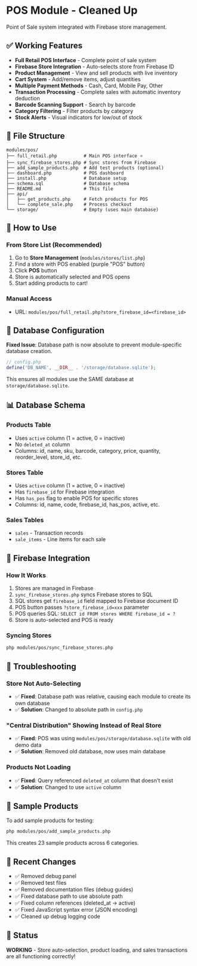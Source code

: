 # POS Module - Cleaned Up

Point of Sale system integrated with Firebase store management.

## ✅ Working Features

- **Full Retail POS Interface** - Complete point of sale system
- **Firebase Store Integration** - Auto-selects store from Firebase ID
- **Product Management** - View and sell products with live inventory
- **Cart System** - Add/remove items, adjust quantities
- **Multiple Payment Methods** - Cash, Card, Mobile Pay, Other
- **Transaction Processing** - Complete sales with automatic inventory deduction
- **Barcode Scanning Support** - Search by barcode
- **Category Filtering** - Filter products by category
- **Stock Alerts** - Visual indicators for low/out of stock

## 📁 File Structure

```
modules/pos/
├── full_retail.php          # Main POS interface ⭐
├── sync_firebase_stores.php # Sync stores from Firebase
├── add_sample_products.php  # Add test products (optional)
├── dashboard.php            # POS dashboard
├── install.php              # Database setup
├── schema.sql               # Database schema
├── README.md                # This file
├── api/
│   ├── get_products.php     # Fetch products for POS
│   └── complete_sale.php    # Process checkout
└── storage/                 # Empty (uses main database)
```

## 🚀 How to Use

### From Store List (Recommended)
1. Go to **Store Management** (`modules/stores/list.php`)
2. Find a store with POS enabled (purple "POS" button)
3. Click **POS** button
4. Store is automatically selected and POS opens
5. Start adding products to cart!

### Manual Access
- URL: `modules/pos/full_retail.php?store_firebase_id=<firebase_id>`

## 🔧 Database Configuration

**Fixed Issue**: Database path is now absolute to prevent module-specific database creation.

```php
// config.php
define('DB_NAME', __DIR__ . '/storage/database.sqlite');
```

This ensures all modules use the SAME database at `storage/database.sqlite`.

## 📊 Database Schema

### Products Table
- Uses `active` column (1 = active, 0 = inactive)
- No `deleted_at` column
- Columns: id, name, sku, barcode, category, price, quantity, reorder_level, store_id, etc.

### Stores Table
- Uses `active` column (1 = active, 0 = inactive)
- Has `firebase_id` for Firebase integration
- Has `has_pos` flag to enable POS for specific stores
- Columns: id, name, code, firebase_id, has_pos, active, etc.

### Sales Tables
- `sales` - Transaction records
- `sale_items` - Line items for each sale

## 🔄 Firebase Integration

### How It Works
1. Stores are managed in Firebase
2. `sync_firebase_stores.php` syncs Firebase stores to SQL
3. SQL stores get `firebase_id` field mapped to Firebase document ID
4. POS button passes `?store_firebase_id=xxx` parameter
5. POS queries SQL: `SELECT id FROM stores WHERE firebase_id = ?`
6. Store is auto-selected and POS is ready

### Syncing Stores
```bash
php modules/pos/sync_firebase_stores.php
```

## 🐛 Troubleshooting

### Store Not Auto-Selecting
- ✅ **Fixed**: Database path was relative, causing each module to create its own database
- ✅ **Solution**: Changed to absolute path in `config.php`

### "Central Distribution" Showing Instead of Real Store
- ✅ **Fixed**: POS was using `modules/pos/storage/database.sqlite` with old demo data
- ✅ **Solution**: Removed old database, now uses main database

### Products Not Loading
- ✅ **Fixed**: Query referenced `deleted_at` column that doesn't exist
- ✅ **Solution**: Changed to use `active` column

## 🎯 Sample Products

To add sample products for testing:
```bash
php modules/pos/add_sample_products.php
```

This creates 23 sample products across 6 categories.

## 📝 Recent Changes

- ✅ Removed debug panel
- ✅ Removed test files
- ✅ Removed documentation files (debug guides)
- ✅ Fixed database path to use absolute path
- ✅ Fixed column references (deleted_at → active)
- ✅ Fixed JavaScript syntax error (JSON encoding)
- ✅ Cleaned up debug logging code

## 🎉 Status

**WORKING** - Store auto-selection, product loading, and sales transactions are all functioning correctly!
